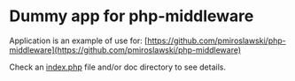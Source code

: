 # Dummy app for php-middleware

Application is an example of use for:
[https://github.com/pmiroslawski/php-middleware](https://github.com/pmiroslawski/php-middleware)

Check an [index.php](https://github.com/pmiroslawski/php-middleware-example/blob/master/index.php) file and/or doc directory to see details.
 
